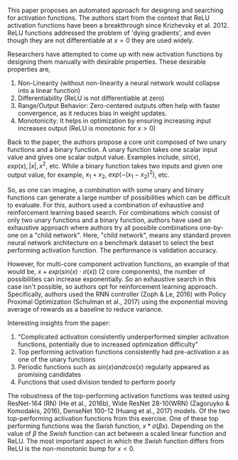 This paper proposes an automated approach for designing and searching for activation functions. 
The authors start from the context that ReLU activation functions have been a breakthrough since Krizhevsky et al. 2012. 
ReLU functions addressed the problem of 'dying gradients', and even though they are not differentiable at $x=0$
they are used widely. 

Researchers have attempted to come up with new activation functions by designing them 
manually with desirable properties. These desirable properties are, 

1. Non-Linearity (without non-linearity a neural network would collapse into a linear function)
2. Differentiability (ReLU is not differentiable at zero)
3. Range/Output Behavior: Zero-centered outputs often help with faster convergence, as it reduces bias in weight updates.
4. Monotonicity: It helps in optimization by ensuring increasing input increases output (ReLU is monotonic for $x>0$)

Back to the paper, the authors propose a core unit composed of two unary functions and a binary function.
A unary function takes one scalar input value and gives one scalar output value. Examples include, $sin(x), exp(x), |x|,
x^2$, etc. While a binary function takes two inputs and given one output value, for example, $x_1+x_2$, $exp(-(x_1-x_2)^2)$, etc.

So, as one can imagine, a combination with some unary and binary functions can generate a large number of possibilities which
can be difficult to evaluate. For this, authors used a combination of exhaustive and reinforcement learning based search. 
For combinations which consist of only two unary functions and a binary function, authors have used an exhaustive approach where
authors try all possible combinations one-by-one on a "child network". Here, "child network", means any standard proven neural 
network architecture on a benchmark dataset to select the best performing activation function. The performance is validation accuracy. 

However, for multi-core component activation functions, an example of that would be, $x+exp(sin(x)⋅σ(x))$ (2 core components),
the number of possibilities can increase exponentially. So an exhaustive search in this case isn't possible, so authors 
opt for reinforcement learning approach. Specifically, authors used the RNN controller (Zoph & Le, 2016) with Policy Proximal 
Optimization (Schulman et al., 2017) using the exponential moving average of rewards as a baseline to reduce variance. 

Interesting insights from the paper:
1. "Complicated activation consistently underperformed simpler activation functions, potentially due to increased optimization 
difficulty"
2. Top performing activation functions consistently had pre-activation $x$ as one of the unary functions
3. Periodic functions such as $sin(x) and cos(x)$ regularly appeared as promising candidates
4. Functions that used division tended to perform poorly

The robustness of the top-performing activation functions was tested using ResNet-164 (RN) (He et al., 2016b), 
Wide ResNet 28-10(WRN) (Zagoruyko & Komodakis, 2016), DenseNet 100-12 (Huang et al., 2017) models. Of the two top-performing
activation functions from this exercise. One of these top performing functions was the *Swish* function, $x*σ(βx)$.
Depending on the value of $β$ the *Swish* function can act between a scaled linear function and ReLU. The most important 
aspect in which the *Swish* function differs from ReLU is the non-monotonic bump for $x<0$. 
